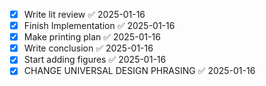 - [x] Write lit review ✅ 2025-01-16
- [x] Finish Implementation ✅ 2025-01-16
- [x] Make printing plan ✅ 2025-01-16
- [x] Write conclusion ✅ 2025-01-16
- [x] Start adding figures ✅ 2025-01-16
- [x] CHANGE UNIVERSAL DESIGN PHRASING ✅ 2025-01-16